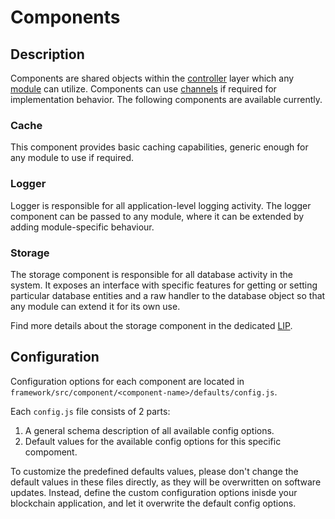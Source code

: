 # Components

## Description

Components are shared objects within the [controller](../controller/README.md) layer which any [module](../modules/README.md) can utilize.
Components can use [channels](../modules/README.md#module-communication) if required for implementation behavior.
The following components are available currently.

### Cache

This component provides basic caching capabilities, generic enough for any module to use if required.

### Logger

Logger is responsible for all application-level logging activity.
The logger component can be passed to any module, where it can be extended by adding module-specific behaviour.

### Storage

The storage component is responsible for all database activity in the system.
It exposes an interface with specific features for getting or setting particular database entities and a raw handler to the database object so that any module can extend it for its own use.

Find more details about the storage component in the dedicated [LIP](https://github.com/LiskHQ/lips/blob/master/proposals/lip-0011.md).

## Configuration

Configuration options for each component are located in `framework/src/component/<component-name>/defaults/config.js`.

Each `config.js` file consists of 2 parts:

1. A general schema description of all available config options.
2. Default values for the available config options for this specific compoment.

To customize the predefined defaults values, please don't change the default values in these files directly, as they will be overwritten on software updates.
Instead, define the custom configuration options inisde your blockchain application, and let it overwrite the default config options.
